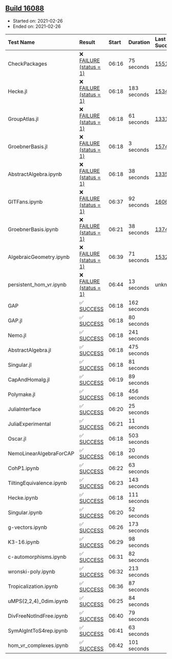 ## [Build 16088](https://oscarci.mathematik.uni-kl.de/job/oscar/16088/)

* Started on: 2021-02-26
* Ended on: 2021-02-26

| Test Name    | Result | Start | Duration | Last Success | First Failure |
|:-------------|:-------|:------|:---------|:-------------|:--------------|
| CheckPackages | ❌ [FAILURE (status = 1)](https://oscarci.mathematik.uni-kl.de/job/oscar/16088/artifact/logs/build-16088/CheckPackages.log) | 06:16 | 75 seconds | [15514](https://oscarci.mathematik.uni-kl.de/job/oscar/15514/) | [15515](https://oscarci.mathematik.uni-kl.de/job/oscar/15515/) |
| Hecke.jl | ❌ [FAILURE (status = 1)](https://oscarci.mathematik.uni-kl.de/job/oscar/16088/artifact/logs/build-16088/Hecke.jl.log) | 06:18 | 183 seconds | [15344](https://oscarci.mathematik.uni-kl.de/job/oscar/15344/) | [15348](https://oscarci.mathematik.uni-kl.de/job/oscar/15348/) |
| GroupAtlas.jl | ❌ [FAILURE (status = 1)](https://oscarci.mathematik.uni-kl.de/job/oscar/16088/artifact/logs/build-16088/GroupAtlas.jl.log) | 06:18 | 61 seconds | [13311](https://oscarci.mathematik.uni-kl.de/job/oscar/13311/) | [13312](https://oscarci.mathematik.uni-kl.de/job/oscar/13312/) |
| GroebnerBasis.jl | ❌ [FAILURE (status = 1)](https://oscarci.mathematik.uni-kl.de/job/oscar/16088/artifact/logs/build-16088/GroebnerBasis.jl.log) | 06:18 | 3 seconds | [15745](https://oscarci.mathematik.uni-kl.de/job/oscar/15745/) | [15746](https://oscarci.mathematik.uni-kl.de/job/oscar/15746/) |
| AbstractAlgebra.ipynb | ❌ [FAILURE (status = 1)](https://oscarci.mathematik.uni-kl.de/job/oscar/16088/artifact/logs/build-16088/AbstractAlgebra.ipynb.log) | 06:18 | 38 seconds | [13355](https://oscarci.mathematik.uni-kl.de/job/oscar/13355/) | [13356](https://oscarci.mathematik.uni-kl.de/job/oscar/13356/) |
| GITFans.ipynb | ❌ [FAILURE (status = 1)](https://oscarci.mathematik.uni-kl.de/job/oscar/16088/artifact/logs/build-16088/GITFans.ipynb.log) | 06:37 | 92 seconds | [16068](https://oscarci.mathematik.uni-kl.de/job/oscar/16068/) | [16069](https://oscarci.mathematik.uni-kl.de/job/oscar/16069/) |
| GroebnerBasis.ipynb | ❌ [FAILURE (status = 1)](https://oscarci.mathematik.uni-kl.de/job/oscar/16088/artifact/logs/build-16088/GroebnerBasis.ipynb.log) | 06:21 | 38 seconds | [13748](https://oscarci.mathematik.uni-kl.de/job/oscar/13748/) | [13749](https://oscarci.mathematik.uni-kl.de/job/oscar/13749/) |
| AlgebraicGeometry.ipynb | ❌ [FAILURE (status = 1)](https://oscarci.mathematik.uni-kl.de/job/oscar/16088/artifact/logs/build-16088/AlgebraicGeometry.ipynb.log) | 06:39 | 71 seconds | [15322](https://oscarci.mathematik.uni-kl.de/job/oscar/15322/) | [15323](https://oscarci.mathematik.uni-kl.de/job/oscar/15323/) |
| persistent_hom_vr.ipynb | ❌ [FAILURE (status = 1)](https://oscarci.mathematik.uni-kl.de/job/oscar/16088/artifact/logs/build-16088/persistent_hom_vr.ipynb.log) | 06:44 | 13 seconds | unknown | unknown |
| GAP | ✅ [SUCCESS](https://oscarci.mathematik.uni-kl.de/job/oscar/16088/artifact/logs/build-16088/GAP.log) | 06:18 | 162 seconds |  |  |
| GAP.jl | ✅ [SUCCESS](https://oscarci.mathematik.uni-kl.de/job/oscar/16088/artifact/logs/build-16088/GAP.jl.log) | 06:18 | 80 seconds |  |  |
| Nemo.jl | ✅ [SUCCESS](https://oscarci.mathematik.uni-kl.de/job/oscar/16088/artifact/logs/build-16088/Nemo.jl.log) | 06:18 | 241 seconds |  |  |
| AbstractAlgebra.jl | ✅ [SUCCESS](https://oscarci.mathematik.uni-kl.de/job/oscar/16088/artifact/logs/build-16088/AbstractAlgebra.jl.log) | 06:18 | 475 seconds |  |  |
| Singular.jl | ✅ [SUCCESS](https://oscarci.mathematik.uni-kl.de/job/oscar/16088/artifact/logs/build-16088/Singular.jl.log) | 06:18 | 81 seconds |  |  |
| CapAndHomalg.jl | ✅ [SUCCESS](https://oscarci.mathematik.uni-kl.de/job/oscar/16088/artifact/logs/build-16088/CapAndHomalg.jl.log) | 06:19 | 89 seconds |  |  |
| Polymake.jl | ✅ [SUCCESS](https://oscarci.mathematik.uni-kl.de/job/oscar/16088/artifact/logs/build-16088/Polymake.jl.log) | 06:18 | 456 seconds |  |  |
| JuliaInterface | ✅ [SUCCESS](https://oscarci.mathematik.uni-kl.de/job/oscar/16088/artifact/logs/build-16088/JuliaInterface.log) | 06:20 | 25 seconds |  |  |
| JuliaExperimental | ✅ [SUCCESS](https://oscarci.mathematik.uni-kl.de/job/oscar/16088/artifact/logs/build-16088/JuliaExperimental.log) | 06:21 | 11 seconds |  |  |
| Oscar.jl | ✅ [SUCCESS](https://oscarci.mathematik.uni-kl.de/job/oscar/16088/artifact/logs/build-16088/Oscar.jl.log) | 06:18 | 503 seconds |  |  |
| NemoLinearAlgebraForCAP | ✅ [SUCCESS](https://oscarci.mathematik.uni-kl.de/job/oscar/16088/artifact/logs/build-16088/NemoLinearAlgebraForCAP.log) | 06:18 | 20 seconds |  |  |
| CohP1.ipynb | ✅ [SUCCESS](https://oscarci.mathematik.uni-kl.de/job/oscar/16088/artifact/logs/build-16088/CohP1.ipynb.log) | 06:22 | 63 seconds |  |  |
| TiltingEquivalence.ipynb | ✅ [SUCCESS](https://oscarci.mathematik.uni-kl.de/job/oscar/16088/artifact/logs/build-16088/TiltingEquivalence.ipynb.log) | 06:23 | 143 seconds |  |  |
| Hecke.ipynb | ✅ [SUCCESS](https://oscarci.mathematik.uni-kl.de/job/oscar/16088/artifact/logs/build-16088/Hecke.ipynb.log) | 06:18 | 111 seconds |  |  |
| Singular.ipynb | ✅ [SUCCESS](https://oscarci.mathematik.uni-kl.de/job/oscar/16088/artifact/logs/build-16088/Singular.ipynb.log) | 06:20 | 52 seconds |  |  |
| g-vectors.ipynb | ✅ [SUCCESS](https://oscarci.mathematik.uni-kl.de/job/oscar/16088/artifact/logs/build-16088/g-vectors.ipynb.log) | 06:26 | 173 seconds |  |  |
| K3-16.ipynb | ✅ [SUCCESS](https://oscarci.mathematik.uni-kl.de/job/oscar/16088/artifact/logs/build-16088/K3-16.ipynb.log) | 06:29 | 98 seconds |  |  |
| c-automorphisms.ipynb | ✅ [SUCCESS](https://oscarci.mathematik.uni-kl.de/job/oscar/16088/artifact/logs/build-16088/c-automorphisms.ipynb.log) | 06:31 | 82 seconds |  |  |
| wronski-poly.ipynb | ✅ [SUCCESS](https://oscarci.mathematik.uni-kl.de/job/oscar/16088/artifact/logs/build-16088/wronski-poly.ipynb.log) | 06:32 | 213 seconds |  |  |
| Tropicalization.ipynb | ✅ [SUCCESS](https://oscarci.mathematik.uni-kl.de/job/oscar/16088/artifact/logs/build-16088/Tropicalization.ipynb.log) | 06:36 | 87 seconds |  |  |
| uMPS(2,2,4)_0dim.ipynb | ✅ [SUCCESS](https://oscarci.mathematik.uni-kl.de/job/oscar/16088/artifact/logs/build-16088/uMPS-2-2-4-_0dim.ipynb.log) | 06:25 | 84 seconds |  |  |
| DivFreeNotIndFree.ipynb | ✅ [SUCCESS](https://oscarci.mathematik.uni-kl.de/job/oscar/16088/artifact/logs/build-16088/DivFreeNotIndFree.ipynb.log) | 06:40 | 79 seconds |  |  |
| SymAlgIntToS4rep.ipynb | ✅ [SUCCESS](https://oscarci.mathematik.uni-kl.de/job/oscar/16088/artifact/logs/build-16088/SymAlgIntToS4rep.ipynb.log) | 06:41 | 63 seconds |  |  |
| hom_vr_complexes.ipynb | ✅ [SUCCESS](https://oscarci.mathematik.uni-kl.de/job/oscar/16088/artifact/logs/build-16088/hom_vr_complexes.ipynb.log) | 06:42 | 101 seconds |  |  |
